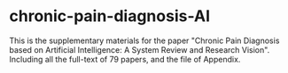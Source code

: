 # chronic-pain-diagnosis-AI
This is the supplementary materials for the paper "Chronic Pain Diagnosis based on Artificial Intelligence: A System Review and Research Vision". Including all the full-text of 79 papers, and the file of Appendix.
